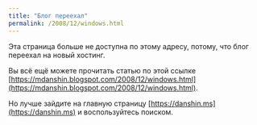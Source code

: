 ```yaml
---
title: "Блог переехал"
permalink: /2008/12/windows.html
---
```

Эта страница больше не доступна по этому адресу, потому, что блог переехал на новый хостинг.

Вы всё ещё можете прочитать статью по этой ссылке [https://mdanshin.blogspot.com/2008/12/windows.html](https://mdanshin.blogspot.com/2008/12/windows.html).

Но лучше зайдите на главную страницу [https://danshin.ms](https://danshin.ms) и воспользуйтесь поиском.